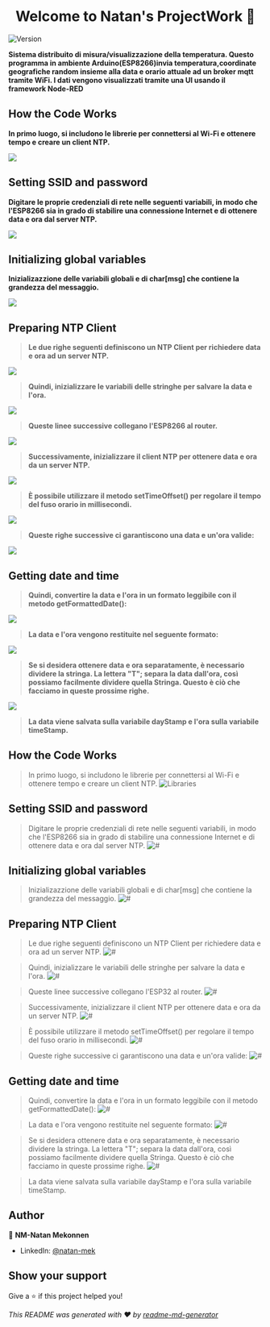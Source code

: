 <h1 align="center">Welcome to Natan's ProjectWork 👋</h1>
<p>
  <img alt="Version" src="https://img.shields.io/badge/version-1.0-blue.svg?cacheSeconds=2592000" />
</p>

**Sistema distribuito di misura/visualizzazione della temperatura. Questo programma in ambiente Arduino(ESP8266)invia temperatura,coordinate geografiche random insieme alla data e orario attuale ad un broker mqtt tramite WiFi. I dati vengono visualizzati tramite una UI usando il framework Node-RED**

## How the Code Works

**In primo luogo, si includono le librerie per connettersi al Wi-Fi e ottenere tempo e creare un client NTP.**

<p>
   <img src= "https://gitlab.com/NM93/projectwork/-/raw/master/ReadmePics/Schermata_2020-06-05_alle_14.00.31.png"
</p>

## Setting SSID and password

**Digitare le proprie credenziali di rete nelle seguenti variabili, in modo che l'ESP8266 sia in grado di stabilire una connessione Internet e di ottenere data e ora dal server NTP.**

<p>
   <img src= "https://gitlab.com/NM93/projectwork/-/raw/master/ReadmePics/Schermata_2020-06-05_alle_14.03.53.png"
</p>

## Initializing global variables

**Inizializazzione delle variabili globali e di char[msg] che contiene la grandezza del messaggio.**

<p>
   <img src= "https://gitlab.com/NM93/projectwork/-/raw/master/ReadmePics/Schermata_2020-06-05_alle_14.27.00.png"
</p>

## Preparing NTP Client

>**Le due righe seguenti definiscono un NTP Client per richiedere data e ora ad un server NTP.**

<p>
   <img src= "https://gitlab.com/NM93/projectwork/-/raw/master/ReadmePics/Schermata_2020-06-05_alle_14.05.56.png"
</p>

>**Quindi, inizializzare le variabili delle stringhe per salvare la data e l'ora.**

<p>
   <img src= "https://gitlab.com/NM93/projectwork/-/raw/master/ReadmePics/Schermata_2020-06-05_alle_14.07.18.png"
</p>

>**Queste linee successive collegano l'ESP8266 al router.**

<p>
   <img src= "https://gitlab.com/NM93/projectwork/-/raw/master/ReadmePics/Schermata_2020-06-05_alle_14.09.35.png"
</p>

>**Successivamente, inizializzare il client NTP per ottenere data e ora da un server NTP.**

<p>
   <img src= "https://gitlab.com/NM93/projectwork/-/raw/master/ReadmePics/Schermata_2020-06-05_alle_14.11.38.png"
</p>

>**È possibile utilizzare il metodo setTimeOffset() per regolare il tempo del fuso orario in millisecondi.**

<p>
   <img src= "https://gitlab.com/NM93/projectwork/-/raw/master/ReadmePics/Schermata_2020-06-05_alle_14.13.13.png"
</p>

>**Queste righe successive ci garantiscono una data e un'ora valide:**

<p>
   <img src= "https://gitlab.com/NM93/projectwork/-/raw/master/ReadmePics/Schermata_2020-06-05_alle_14.16.47.png"
</p>

## Getting date and time

>**Quindi, convertire la data e l'ora in un formato leggibile con il metodo getFormattedDate():**

<p>
   <img src= "https://gitlab.com/NM93/projectwork/-/raw/master/ReadmePics/Schermata_2020-06-05_alle_14.18.28.png"
</p>

>**La data e l'ora vengono restituite nel seguente formato:**

<p>
   <img src= "https://gitlab.com/NM93/projectwork/-/raw/master/ReadmePics/Schermata_2020-06-05_alle_14.19.52.png"
</p>

>**Se si desidera ottenere data e ora separatamente, è necessario dividere la stringa. La lettera "T"; separa la data dall'ora, così possiamo facilmente dividere quella Stringa. Questo è ciò che facciamo in queste prossime righe.**

<p>
   <img src= "https://gitlab.com/NM93/projectwork/-/raw/master/ReadmePics/Schermata_2020-06-05_alle_14.21.18.png"
</p>

>**La data viene salvata sulla variabile dayStamp e l'ora sulla variabile timeStamp.**

## How the Code Works

> In primo luogo, si includono le librerie per connettersi al Wi-Fi e ottenere tempo e creare un client NTP.
> <img alt="Libraries" src="/Users/natan/Documents/PlatformIO/Projects/ProjectWork/ReadmePics/Schermata 2020-06-05 alle 14.00.31.png" />

## Setting SSID and password

> Digitare le proprie credenziali di rete nelle seguenti variabili, in modo che l'ESP8266 sia in grado di stabilire una connessione Internet e di ottenere data e ora dal server NTP.
> <img alt="#" src="/Users/natan/Documents/PlatformIO/Projects/ProjectWork/ReadmePics/Schermata 2020-06-05 alle 14.03.53.png" />

## Initializing global variables

> Inizializazzione delle variabili globali e di char[msg] che contiene la grandezza del messaggio.
> <img alt="#" src="/Users/natan/Documents/PlatformIO/Projects/ProjectWork/ReadmePics/Schermata 2020-06-05 alle 14.27.00.png" />

## Preparing NTP Client

> Le due righe seguenti definiscono un NTP Client per richiedere data e ora ad un server NTP.
> <img alt="#" src="/Users/natan/Documents/PlatformIO/Projects/ProjectWork/ReadmePics/Schermata 2020-06-05 alle 14.05.56.png" />

> Quindi, inizializzare le variabili delle stringhe per salvare la data e l'ora.
> <img alt="#" src="/Users/natan/Documents/PlatformIO/Projects/ProjectWork/ReadmePics/Schermata 2020-06-05 alle 14.07.18.png" />

> Queste linee successive collegano l'ESP32 al router.
> <img alt="#" src="/Users/natan/Documents/PlatformIO/Projects/ProjectWork/ReadmePics/Schermata 2020-06-05 alle 14.09.35.png" />

> Successivamente, inizializzare il client NTP per ottenere data e ora da un server NTP.
> <img alt="#" src="/Users/natan/Documents/PlatformIO/Projects/ProjectWork/ReadmePics/Schermata 2020-06-05 alle 14.11.38.png" />

> È possibile utilizzare il metodo setTimeOffset() per regolare il tempo del fuso orario in millisecondi.
> <img alt="#" src="/Users/natan/Documents/PlatformIO/Projects/ProjectWork/ReadmePics/Schermata 2020-06-05 alle 14.13.13.png" />

> Queste righe successive ci garantiscono una data e un'ora valide:
> <img alt="#" src="/Users/natan/Documents/PlatformIO/Projects/ProjectWork/ReadmePics/Schermata 2020-06-05 alle 14.16.47.png" />

## Getting date and time

> Quindi, convertire la data e l'ora in un formato leggibile con il metodo getFormattedDate():
> <img alt="#" src="/Users/natan/Documents/PlatformIO/Projects/ProjectWork/ReadmePics/Schermata 2020-06-05 alle 14.18.28.png" />

> La data e l'ora vengono restituite nel seguente formato:
> <img alt="#" src="/Users/natan/Documents/PlatformIO/Projects/ProjectWork/ReadmePics/Schermata 2020-06-05 alle 14.19.52.png" />

> Se si desidera ottenere data e ora separatamente, è necessario dividere la stringa. La lettera "T"; separa la data dall'ora, così possiamo facilmente dividere quella Stringa. Questo è ciò che facciamo in queste prossime righe.
> <img alt="#" src="/Users/natan/Documents/PlatformIO/Projects/ProjectWork/ReadmePics/Schermata 2020-06-05 alle 14.21.18.png" />

> La data viene salvata sulla variabile dayStamp e l'ora sulla variabile timeStamp.

## Author

👤 **NM-Natan Mekonnen**

- LinkedIn: [@natan-mek](https://linkedin.com/in/natan-mek)

## Show your support

Give a ⭐️ if this project helped you!

_This README was generated with ❤️ by [readme-md-generator](https://github.com/kefranabg/readme-md-generator)_
